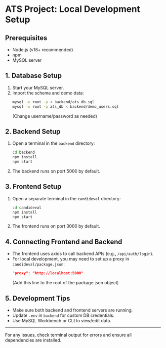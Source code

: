 
# ATS Project: Local Development Setup

## Prerequisites
- Node.js (v18+ recommended)
- npm
- MySQL server

## 1. Database Setup
1. Start your MySQL server.
2. Import the schema and demo data:
   ```bash
   mysql -u root -p < backend/ats_db.sql
   mysql -u root -p ats_db < backend/demo_users.sql
   ```
   (Change username/password as needed)

## 2. Backend Setup
1. Open a terminal in the `backend` directory:
   ```bash
   cd backend
   npm install
   npm start
   ```
2. The backend runs on port 5000 by default.

## 3. Frontend Setup
1. Open a separate terminal in the `candideval` directory:
   ```bash
   cd candideval
   npm install
   npm start
   ```
2. The frontend runs on port 3000 by default.

## 4. Connecting Frontend and Backend
- The frontend uses axios to call backend APIs (e.g., `/api/auth/login`).
- For local development, you may need to set up a proxy in `candideval/package.json`:
  ```json
  "proxy": "http://localhost:5000"
  ```
  (Add this line to the root of the package.json object)

## 5. Development Tips
- Make sure both backend and frontend servers are running.
- Update `.env` in `backend` for custom DB credentials.
- Use MySQL Workbench or CLI to view/edit data.

---
For any issues, check terminal output for errors and ensure all dependencies are installed.